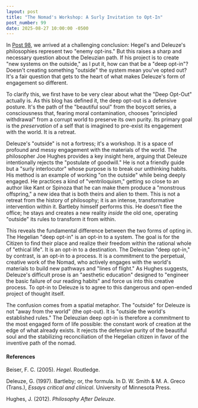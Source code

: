 ```yaml
---
layout: post
title: "The Nomad's Workshop: A Surly Invitation to Opt-In"
post_number: 99
date: 2025-08-27 10:00:00 -0500
---
```


In [Post 98](/post-98), we arrived at a challenging conclusion: Hegel's and Deleuze's philosophies represent two "enemy opt-ins." But this raises a sharp and necessary question about the Deleuzian path. If his project is to create "new systems on the outside," as I put it, how can that be a "deep opt-in"? Doesn't creating something "outside" the system mean you've opted out? It's a fair question that gets to the heart of what makes Deleuze's form of engagement so different.

To clarify this, we first have to be very clear about what the "Deep Opt-Out" actually is. As this blog has defined it, the deep opt-out is a defensive posture. It's the path of the "beautiful soul" from the boycott series, a consciousness that, fearing moral contamination, chooses "principled withdrawal" from a corrupt world to preserve its own purity. Its primary goal is the *preservation* of a self that is imagined to pre-exist its engagement with the world. It is a retreat.

Deleuze's "outside" is not a fortress; it's a workshop. It is a space of profound and messy engagement with the materials of the world. The philosopher Joe Hughes provides a key insight here, arguing that Deleuze intentionally rejects the "postulate of goodwill." He is not a friendly guide but a "surly interlocutor" whose purpose is to break our unthinking habits. His method is an example of working "on the outside" while being deeply engaged. He practices a kind of "ventriloquism," getting so close to an author like Kant or Spinoza that he can make them produce a "monstrous offspring," a new idea that is both theirs and alien to them. This is not a retreat from the history of philosophy; it is an intense, transformative intervention within it. Bartleby himself performs this. He doesn't flee the office; he stays and creates a new reality *inside* the old one, operating "outside" its rules to transform it from within.

This reveals the fundamental difference between the two forms of opting in. The Hegelian "deep opt-in" is an opt-in to a system. The goal is for the Citizen to find their place and realize their freedom within the rational whole of "ethical life". It is an opt-in to a destination. The Deleuzian "deep opt-in," by contrast, is an opt-in to a process. It is a commitment to the perpetual, creative work of the Nomad, who actively engages with the world's materials to build new pathways and "lines of flight." As Hughes suggests, Deleuze's difficult prose is an "aesthetic education" designed to "engineer the basic failure of our reading habits" and force us into this creative process. To opt-in to Deleuze is to agree to this dangerous and open-ended project of thought itself.

The confusion comes from a spatial metaphor. The "outside" for Deleuze is not "away from the world" (the opt-out). It is "outside the world's established rules." The Deleuzian deep opt-in is therefore a commitment to the most engaged form of life possible: the constant work of creation at the edge of what already exists. It rejects the defensive purity of the beautiful soul and the stabilizing reconciliation of the Hegelian citizen in favor of the inventive path of the nomad.

#### References

Beiser, F. C. (2005). *Hegel*. Routledge.

Deleuze, G. (1997). Bartleby; or, the formula. In D. W. Smith & M. A. Greco (Trans.), *Essays critical and clinical*. University of Minnesota Press.

Hughes, J. (2012). *Philosophy After Deleuze*.